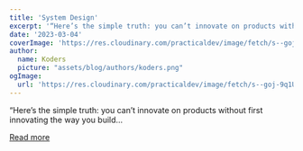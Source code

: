 ```yaml
---
title: 'System Design'
excerpt: '“Here’s the simple truth: you can’t innovate on products without first innovating the way you build...'
date: '2023-03-04'
coverImage: 'https://res.cloudinary.com/practicaldev/image/fetch/s--goj-9q1U--/c_imagga_scale,f_auto,fl_progressive,h_420,q_auto,w_1000/https://dev-to-uploads.s3.amazonaws.com/uploads/articles/y9xpjbhtcy81qokyywso.jpeg'
author:
  name: Koders
  picture: "assets/blog/authors/koders.png"
ogImage:
  url: 'https://res.cloudinary.com/practicaldev/image/fetch/s--goj-9q1U--/c_imagga_scale,f_auto,fl_progressive,h_420,q_auto,w_1000/https://dev-to-uploads.s3.amazonaws.com/uploads/articles/y9xpjbhtcy81qokyywso.jpeg'
---
```


“Here’s the simple truth: you can’t innovate on products without first innovating the way you build...

[Read more](https://dev.to/adahanu074/system-design-1h4m)
